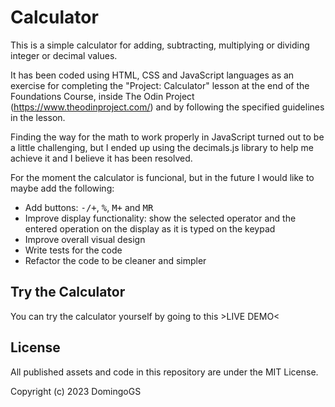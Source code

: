 # Calculator
This is a simple calculator for adding, subtracting, multiplying or dividing integer or decimal values.

It has been coded using HTML, CSS and JavaScript languages as an exercise for completing the "Project: Calculator" lesson at the end of the Foundations Course, inside The Odin Project (https://www.theodinproject.com/) and by following the specified guidelines in the lesson.

Finding the way for the math to work properly in JavaScript turned out to be a little challenging, but I ended up using the decimals.js library to help me achieve it and I believe it has been resolved.

For the moment the calculator is funcional, but in the future I would like to maybe add the following:

- Add buttons: <kbd>-/+</kbd>, <kbd>%</kbd>, <kbd>M+</kbd> and <kbd>MR</kbd>
- Improve display functionality: show the selected operator and the entered operation on the display as it is typed on the keypad
- Improve overall visual design
- Write tests for the code
- Refactor the code to be cleaner and simpler

## Try the Calculator
You can try the calculator yourself by going to this >LIVE DEMO<

## License
All published assets and code in this repository are under the MIT License.

Copyright (c) 2023 DomingoGS
